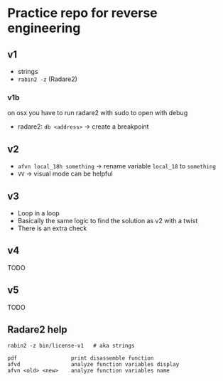 # Practice repo for reverse engineering

## v1

- strings
- `rabin2 -z` (Radare2)

### v1b

on osx you have to run radare2 with sudo to open with debug

- radare2: `db <address>` -> create a breakpoint

## v2

- `afvn local_18h something` -> rename variable `local_18` to `something`
- `VV` -> visual mode can be helpful

## v3

- Loop in a loop
- Basically the same logic to find the solution as v2 with a twist
- There is an extra check

## v4

TODO

## v5

TODO

## Radare2 help

```
rabin2 -z bin/license-v1   # aka strings
```

```
pdf                 print disassemble function
afvd                analyze function variables display
afvn <old> <new>    analyze function variables name
```
